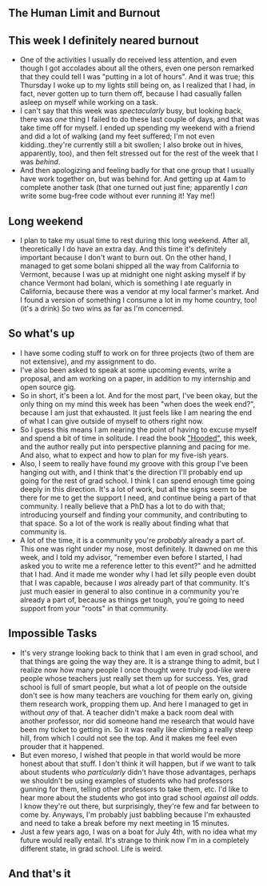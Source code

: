 ## The Human Limit and Burnout

## This week I definitely neared burnout
- One of the activities I usually do received less attention, and even though I got accolades about all the others, even one person remarked
that they could tell I was "putting in a lot of hours". And it was true; this Thursday I woke up to my lights still being on, as I realized that
I had, in fact, never gotten up to turn them off, because I had casually fallen asleep on myself while working on a task.
- I can't say that this week was *spectacularly* busy, but looking back, there was *one* thing I failed to do these last couple of days, and that
was take time off for myself. I ended up spending my weekend with a friend and did a lot of walking (and my feet suffered; I'm not even kidding..they're currently
still a bit swollen; I also broke out in hives, apparently, too), and then felt stressed out for the rest of the week that I was *behind*. 
- And then apologizing and feeling badly for that one group that I usually have work together on, but was behind for. And getting up at 4am to complete
another task (that one turned out just fine; apparently I *can* write some bug-free code without ever running it! Yay me!)

## Long weekend
- I plan to take my usual time to rest during this long weekend. After all, theoretically I do have an extra day. And this time it's definitely
important because I don't want to burn out. On the other hand, I managed to get some bolani shipped all the way from California to Vermont, because I was up
at midnight one night asking myself if by chance Vermont had bolani, which is something I ate reguarly in California, because there was a vendor at 
my local farmer's market. And I found a version of something I consume a lot in my home country, too! (it's a drink) So two wins as far as I'm concerned.

## So what's up
- I have some coding stuff to work on for three projects (two of them are not extensive), and my assignment to do. 
- I've also been asked to speak at some upcoming events, write a proposal, and am working on a paper, in addition to my internship and open source gig.
- So in short, it's been a lot. And for the most part, I've been okay, but the only thing on my mind this week has been "when does the week end?",
because I am just that exhausted. It just feels like I am nearing the end of what I can give outside of myself to others right now.
- So I guess this means I am nearing the point of having to excuse myself and spend a bit of time in solitude. I read the book ["Hooded"](https://www.goodreads.com/book/show/55188322-hooded), this week,
and the author really put into perspective planning and pacing for me. And also, what to expect and how to plan for my five-ish years.
- Also, I seem to really have found my groove with this group I've been hanging out with, and I think that's the direction I'll probably end up going
for the rest of grad school. I think I can spend enough time going deeply in this direction. It's a lot of work, but all the signs seem to be there
for me to get the support I need, and continue being a part of that community. I really believe that a PhD has a lot to do with that; introducing yourself
and finding your community, and contributing to that space. So a lot of the work is really about finding what that community is. 
- A lot of the time, it is a community you're *probably* already a part of. This one was right under my nose, most definitely. It dawned on me this week,
and I told my advisor, "remember even before I started, I had asked you to write me a reference letter to this event?" and he admitted that I had. And it
made me wonder why I had let silly people even doubt that I was capable, because I *was* already part of that community. It's just much easier in general
to also continue in a community you're already a part of, because as things get tough, you're going to need support from your "roots" in that community.

## Impossible Tasks
- It's very strange looking back to think that I am even in grad school, and that things are going the way they are. It is a strange thing to admit,
but I realize now how many people I once thought were truly god-like were people whose teachers just really set them up for success. Yes, grad school
is full of smart people, but what a lot of people on the outside don't see is how many teachers are vouching for them early on, giving them research
work, propping them up. And here I managed to get in without *any* of that. A teacher didn't make a back room deal with another professor, nor
did someone hand me research that would have been my ticket to getting in. So it was really like climbing a really steep hill, from which I could not 
see the top. And it makes me feel even prouder that it happened. 
- But even moreso, I wished that people in that world would be more honest about that stuff. I don't think it will happen, but if we want to talk about
students who *particularly* didn't have those advantages, perhaps we shouldn't be using examples of students who had professors gunning for them, 
telling other professors to take them, etc. I'd like to hear more about the students who got into grad school *against all odds*. I know they're out
there, but surprisingly, they're few and far between to come by. Anyways, I'm probably just babbling because I'm exhausted and need to take a break before
my next meeting in 15 minutes.
- Just a few years ago, I was on a boat for July 4th, with no idea what my future would really entail. It's strange to think now I'm in a completely
different state, in grad school. Life is weird. 

## And that's it
